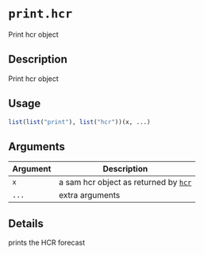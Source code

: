 # `print.hcr`

Print hcr object


## Description

Print hcr object


## Usage

```r
list(list("print"), list("hcr"))(x, ...)
```


## Arguments

Argument      |Description
------------- |----------------
`x`     |     a sam hcr object as returned by [`hcr`](#hcr)
`...`     |     extra arguments


## Details

prints the HCR forecast


